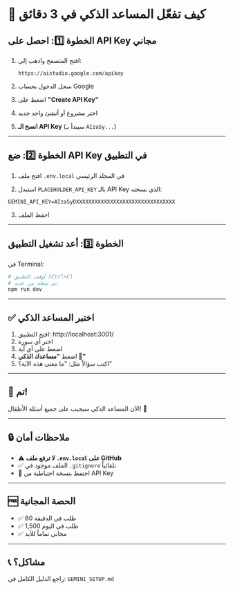 # 🚀 كيف تفعّل المساعد الذكي في 3 دقائق

## الخطوة 1️⃣: احصل على API Key مجاني

1. افتح المتصفح واذهب إلى:
   ```
   https://aistudio.google.com/apikey
   ```

2. سجل الدخول بحساب Google

3. اضغط على **"Create API Key"**

4. اختر مشروع أو أنشئ واحد جديد

5. **انسخ الـ API Key** (سيبدأ بـ `AIzaSy...`)

---

## الخطوة 2️⃣: ضع API Key في التطبيق

1. افتح ملف `.env.local` في المجلد الرئيسي

2. استبدل `PLACEHOLDER_API_KEY` بالـ API Key الذي نسخته:

```env
GEMINI_API_KEY=AIzaSyDXXXXXXXXXXXXXXXXXXXXXXXXXXXXXXXX
```

3. احفظ الملف

---

## الخطوة 3️⃣: أعد تشغيل التطبيق

في Terminal:

```bash
# أوقف التطبيق (Ctrl+C)
# ثم شغله من جديد:
npm run dev
```

---

## ✅ اختبر المساعد الذكي

1. افتح التطبيق: http://localhost:3001/
2. اختر أي سورة
3. اضغط على أي آية
4. اضغط **"مساعدك الذكي 🤖"**
5. اكتب سؤالاً مثل: "ما معنى هذه الآية؟"

---

## 🎉 تم!

الآن المساعد الذكي سيجيب على جميع أسئلة الأطفال! 🌟

---

## 🔒 ملاحظات أمان

- ⚠️ **لا ترفع ملف `.env.local` على GitHub**
- ✅ الملف موجود في `.gitignore` تلقائياً
- 🔑 احتفظ بنسخة احتياطية من API Key

---

## 🆓 الحصة المجانية

- ✅ 60 طلب في الدقيقة
- ✅ 1,500 طلب في اليوم
- ✅ مجاني تماماً للأبد

---

## 📞 مشاكل؟

راجع الدليل الكامل في: `GEMINI_SETUP.md`